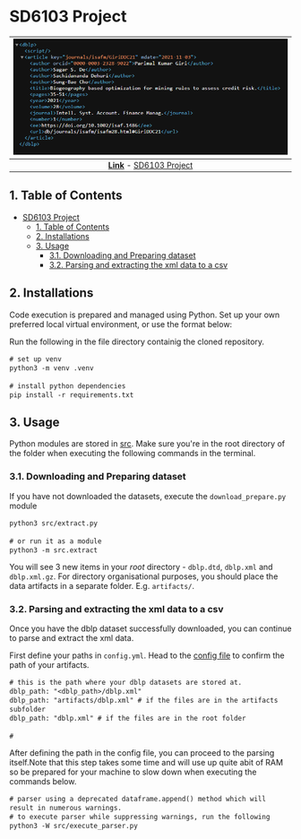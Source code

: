# SD6103 Project

| ![screen of sample xml data](assets/test_xml_screenshot.png) |
|:--:|
| <b>[Link](https://dblp.uni-trier.de/rec/journals/isafm/GiriDDC21.xml)</b> - [SD6103 Project](#sd6103-project)

## 1. Table of Contents
- [SD6103 Project](#sd6103-project)
  - [1. Table of Contents](#1-table-of-contents)
  - [2. Installations](#2-installations)
  - [3. Usage](#3-usage)
    - [3.1. Downloading and Preparing dataset](#31-downloading-and-preparing-dataset)
    - [3.2. Parsing and extracting the xml data to a csv](#32-parsing-and-extracting-the-xml-data-to-a-csv)

## 2. Installations

Code execution is prepared and managed using Python. Set up your own preferred local virtual environment, or use the format below:

Run the following in the file directory containig the cloned repository.
```
# set up venv
python3 -m venv .venv

# install python dependencies
pip install -r requirements.txt

```

## 3. Usage
Python modules are stored in [src](src/). Make sure you're in the root directory of the folder when executing the following commands in the terminal.

### 3.1. Downloading and Preparing dataset
If you have not downloaded the datasets, execute the `download_prepare.py` module
```
python3 src/extract.py

# or run it as a module
python3 -m src.extract
```

You will see 3 new items in your *root* directory - `dblp.dtd`, `dblp.xml` and `dblp.xml.gz`. For directory organisational purposes, you should place the data artifacts in a separate folder. E.g. `artifacts/`. 

### 3.2. Parsing and extracting the xml data to a csv

Once you have the dblp dataset successfully downloaded, you can continue to parse and extract the xml data. 

First define your paths in `config.yml`. Head to the [config file](config.yml) to confirm the path of your artifacts.
```
# this is the path where your dblp datasets are stored at. 
dblp_path: "<dblp_path>/dblp.xml"
dblp_path: "artifacts/dblp.xml" # if the files are in the artifacts subfolder
dblp_path: "dblp.xml" # if the files are in the root folder

#
```

After defining the path in the config file, you can proceed to the parsing itself.Note that this step takes some time and will use up quite abit of RAM so be prepared for your machine to slow down when executing the commands below.

```
# parser using a deprecated dataframe.append() method which will result in numerous warnings. 
# to execute parser while suppressing warnings, run the following
python3 -W src/execute_parser.py 

```


